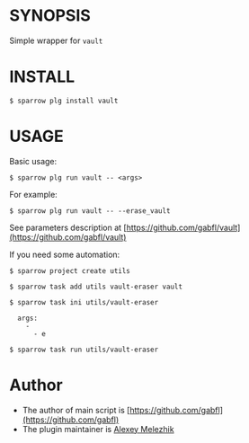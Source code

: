 # SYNOPSIS

Simple wrapper for `vault`


# INSTALL

    $ sparrow plg install vault

# USAGE

Basic usage:

    $ sparrow plg run vault -- <args>

For example:

    $ sparrow plg run vault -- --erase_vault

See parameters description at [https://github.com/gabfl/vault](https://github.com/gabfl/vault)

If you need some automation:

    $ sparrow project create utils

    $ sparrow task add utils vault-eraser vault

    $ sparrow task ini utils/vault-eraser

      args:
        - 
          - e

    $ sparrow task run utils/vault-eraser

# Author

* The author of main script is [https://github.com/gabfl](https://github.com/gabfl)
* The plugin maintainer is [Alexey Melezhik](https://github.com/melezhik/)



